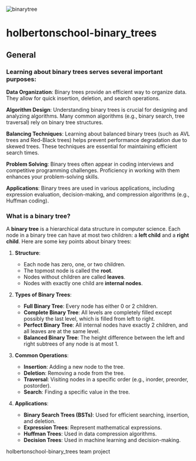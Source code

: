 ![binarytree](https://github.com/user-attachments/assets/56e798f9-578f-43d0-8bb5-f8e1431d5cb0)


# holbertonschool-binary_trees
## General
### Learning about binary trees serves several important purposes:

**Data Organization**: Binary trees provide an efficient way to organize data. They allow for quick insertion, deletion, and search operations.

**Algorithm Design**: Understanding binary trees is crucial for designing and analyzing algorithms. Many common algorithms (e.g., binary search, tree traversal) rely on binary tree structures.

**Balancing Techniques**: Learning about balanced binary trees (such as AVL trees and Red-Black trees) helps prevent performance degradation due to skewed trees. These techniques are essential for maintaining efficient search times.

**Problem Solving**: Binary trees often appear in coding interviews and competitive programming challenges. Proficiency in working with them enhances your problem-solving skills.

**Applications**: Binary trees are used in various applications, including expression evaluation, decision-making, and compression algorithms (e.g., Huffman coding).

### What is a binary tree?

A **binary tree** is a hierarchical data structure in computer science. Each node in a binary tree can have at most two children: a **left child** and a **right child**. Here are some key points about binary trees:

1. **Structure**:
    
    - Each node has zero, one, or two children.
    - The topmost node is called the **root**.
    - Nodes without children are called **leaves**.
    - Nodes with exactly one child are **internal nodes**.
      
2. **Types of Binary Trees**:
    
    - **Full Binary Tree**: Every node has either 0 or 2 children.
    - **Complete Binary Tree**: All levels are completely filled except possibly the last level, which is filled from left to right.
    - **Perfect Binary Tree**: All internal nodes have exactly 2 children, and all leaves are at the same level.
    - **Balanced Binary Tree**: The height difference between the left and right subtrees of any node is at most 1.
      
3. **Common Operations**:
    
    - **Insertion**: Adding a new node to the tree.
    - **Deletion**: Removing a node from the tree.
    - **Traversal**: Visiting nodes in a specific order (e.g., inorder, preorder, postorder).
    - **Search**: Finding a specific value in the tree.
      
4. **Applications**:
    
    - **Binary Search Trees (BSTs)**: Used for efficient searching, insertion, and deletion.
    - **Expression Trees**: Represent mathematical expressions.
    - **Huffman Trees**: Used in data compression algorithms.
    - **Decision Trees**: Used in machine learning and decision-making.
      


holbertonschool-binary_trees team project
